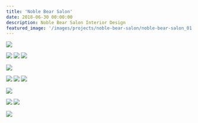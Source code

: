 ```yaml
---
title: 'Noble Bear Salon'
date: 2018-06-30 00:00:00
description: Noble Bear Salon Interior Design
featured_image: '/images/projects/noble-bear-salon/noble-bear-salon_01.jpg'
---
```



![]({{site.baseurl}}/images/projects/noble-bear-salon/noble-bear-salon_10.jpg)

<div class="gallery" data-columns="3">
  <img src="{{site.baseurl}}/images/projects/noble-bear-salon/noble-bear-salon_02.jpg">
  <img src="{{site.baseurl}}/images/projects/noble-bear-salon/noble-bear-salon_08.jpg">
  <img src="{{site.baseurl}}/images/projects/noble-bear-salon/noble-bear-salon_12.jpg">
</div>

![]({{site.baseurl}}/images/projects/noble-bear-salon/noble-bear-salon_06.jpg)

<div class="gallery" data-columns="3">
  <img src="{{site.baseurl}}/images/projects/noble-bear-salon/noble-bear-salon_07.jpg">
  <img src="{{site.baseurl}}/images/projects/noble-bear-salon/noble-bear-salon_05.jpg">
  <img src="{{site.baseurl}}/images/projects/noble-bear-salon/noble-bear-salon_09.jpg">
</div>

![]({{site.baseurl}}/images/projects/noble-bear-salon/noble-bear-salon_01.jpg)

<div class="gallery" data-columns="2">
  <img src="{{site.baseurl}}/images/projects/noble-bear-salon/noble-bear-salon_03.jpg">
  <img src="{{site.baseurl}}/images/projects/noble-bear-salon/noble-bear-salon_11.jpg">
</div>

![]({{site.baseurl}}/images/projects/noble-bear-salon/noble-bear-salon_13.jpg)
